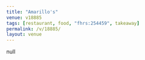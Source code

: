 ```yaml
---
title: "Amarillo's"
venue: v18885
tags: [restaurant, food, "fhrs:254459", takeaway]
permalink: /v/18885/
layout: venue
---
```

null